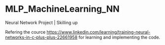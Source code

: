 # MLP_MachineLearning_NN
Neural Network Project | Skilling up


Refering the cource https://www.linkedin.com/learning/training-neural-networks-in-c-plus-plus-22661958 for learning and implementing the code.
